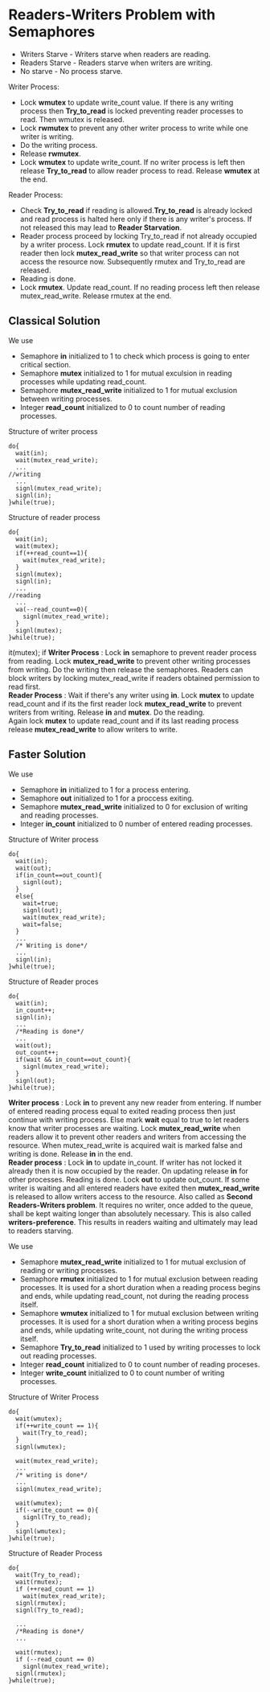 # Readers-Writers Problem with  Semaphores

* Writers Starve - Writers starve when readers are reading.
* Readers Starve - Readers starve when writers are writing. 
* No starve - No process starve.


Writer Process:
* Lock **wmutex** to update write_count value. If there is any writing process then **Try_to_read** is locked preventing reader processes to read. Then wmutex is released.
* Lock **rwmutex** to prevent any other writer process to write while one writer is writing. 
* Do the writing process.
* Release **rwmutex**.
* Lock **wmutex** to update write_count. If no writer process is left then release **Try_to_read** to allow reader process to read. Release **wmutex** at the end.


Reader Process:
* Check **Try_to_read** if reading is allowed.**Try_to_read** is already locked and read process is halted here only if there is any writer's process. If not released this may lead to **Reader Starvation**.
* Reader process proceed by locking Try_to_read if not already occupied by a writer process. Lock **rmutex** to update read_count. If it is first reader then lock **mutex_read_write** so that writer process can not access the resource now. Subsequently rmutex and Try_to_read are released.
* Reading is done.
* Lock **rmutex**. Update read_count. If no reading process left then release mutex_read_write. Release rmutex at the end.


## Classical Solution

We use
* Semaphore **in** initialized to 1 to check which process is going to enter critical section.
* Semaphore **mutex** initialized to 1 for mutual exculsion in reading processes while updating read_count.
* Semaphore **mutex_read_write** initialized to 1 for mutual exclusion between writing processes.
* Integer **read_count** initialized to 0 to count number of reading processes.

Structure of writer process
```
do{
  wait(in);
  wait(mutex_read_write);
  ...
//writing
  ...
  signl(mutex_read_write);
  signl(in);
}while(true);
```
Structure of reader process
```
do{
  wait(in);
  wait(mutex);
  if(++read_count==1){
    wait(mutex_read_write);
  }
  signl(mutex);
  signl(in);
  ...
//reading
  ...
  wa(--read_count==0){
    signl(mutex_read_write);
  }
  signl(mutex);
}while(true);
```
it(mutex);
  if
**Writer Process** : Lock **in** semaphore to prevent reader process from reading.
Lock **mutex_read_write** to prevent other writing processes from writing. Do the writing then release the semaphores.
Readers can block writers by locking mutex_read_write if readers obtained permission to read first.<br/>
**Reader Process** : Wait if there's any writer using **in**. Lock **mutex** to update read_count and if its the first reader lock **mutex_read_write** to 
prevent writers from writing. Release **in** and **mutex**. Do the reading.<br/>
Again lock **mutex** to update read_count and if its last reading process release **mutex_read_write** to allow writers to write.

## Faster Solution


We use
* Semaphore **in** initialized to 1 for a process entering.
* Semaphore **out** initialized to 1 for a proccess exiting.
* Semaphore **mutex_read_write** initialized to 0 for exclusion of writing and reading processes.
* Integer **in_count** initialized to 0 number of entered reading processes.

Structure of Writer process
```
do{
  wait(in);
  wait(out);
  if(in_count==out_count){
    signl(out);
  }
  else{
    wait=true;
    signl(out);
    wait(mutex_read_write);
    wait=false;
  }
  ...
  /* Writing is done*/
  ...
  signl(in);
}while(true);
```
Structure of Reader proces
```
do{
  wait(in);
  in_count++;
  signl(in);
  ...
  /*Reading is done*/
  ...
  wait(out);
  out_count++;
  if(wait && in_count==out_count){
    signl(mutex_read_write);
  }
  signl(out);
}while(true);
```

**Writer process** : Lock **in** to prevent any new reader from entering. If number of entered reading process equal to exited reading process then just continue with writing process. Else mark **wait** equal to true to let readers know that writer processes are waiting. Lock **mutex_read_write** when readers allow it to prevent other readers and writers from accessing the resource. When mutex_read_write is acquired wait is marked false and writing is done. Release **in** in the end.<br>
**Reader process** : Lock **in** to update in_count. If writer has not locked it already then it is now occupied by the reader. On updating release **in** for other processes. Reading is done. Lock **out** to update out_count. If some writer is waiting and all entered readers have exited then **mutex_read_write** is released to allow writers access to the resource.
Also called as **Second Readers-Writers problem**. It requires no writer, once added to the queue, shall be kept waiting longer than absolutely necessary. This is also called **writers-preference**.
This results in readers waiting and ultimately may lead to readers starving.

We use
* Semaphore **mutex_read_write** initialized to 1 for mutual exclusion of reading or writing processes.
* Semaphore **rmutex** initialized to 1 for mutual exclusion between reading processes. It is used for a short duration when a reading process begins and ends,
 while updating read_count, not during the reading process itself.
* Semaphore **wmutex** initialized to 1 for mutual exclusion between writing processes. It is used for a short duration when a writing process begins and ends,
 while updating write_count, not during the writing process itself.
* Semaphore **Try_to_read** initialized to 1 used by writing processes to lock out reading processes.
* Integer **read_count** initialized to 0 to count number of reading proceses.
* Integer **write_count** initialized to 0 to count number of writing processes.

Structure of Writer Process
```
do{
  wait(wmutex);
  if(++write_count == 1){
    wait(Try_to_read);
  }
  signl(wmutex);
  
  wait(mutex_read_write);
  ...
  /* writing is done*/
  ...
  signl(mutex_read_write);
  
  wait(wmutex);
  if(--write_count == 0){
    signl(Try_to_read);
  }
  signl(wmutex);
}while(true);
```
Structure of Reader Process
```
do{
  wait(Try_to_read);
  wait(rmutex);
  if (++read_count == 1) 
    wait(mutex_read_write); 
  signl(rmutex); 
  signl(Try_to_read);
  
  ...
  /*Reading is done*/
  ...
  
  wait(rmutex);
  if (--read_count == 0) 
    signl(mutex_read_write); 
  signl(rmutex);
}while(true);
```
